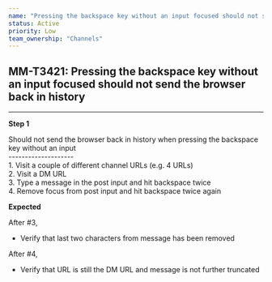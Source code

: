 ```yaml
---
name: "Pressing the backspace key without an input focused should not send the browser back in history"
status: Active
priority: Low
team_ownership: "Channels"
---
```


## MM-T3421: Pressing the backspace key without an input focused should not send the browser back in history

---

**Step 1**

Should not send the browser back in history when pressing the backspace key without an input\
\--------------------\
1\. Visit a couple of different channel URLs (e.g. 4 URLs)\
2\. Visit a DM URL\
3\. Type a message in the post input and hit backspace twice\
4\. Remove focus from post input and hit backspace twice again

**Expected**

After #3,

- Verify that last two characters from message has been removed

After #4,

- Verify that URL is still the DM URL and message is not further truncated
